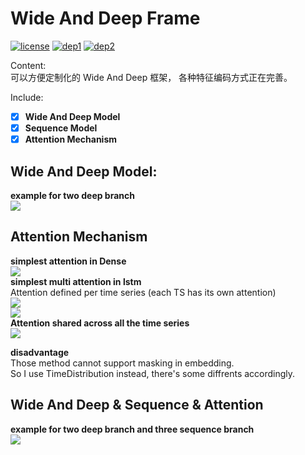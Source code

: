 # Wide And Deep Frame
[![license](https://img.shields.io/badge/License-Apache_2.0-brightgreen.svg)](https://github.com/Phynixknight/WideDeepSequenceAttentionFrame/LICENSE) [![dep1](https://img.shields.io/badge/Tensorflow-1.2+-blue.svg)](https://www.tensorflow.org/) [![dep2](https://img.shields.io/badge/Keras-2.0+-blue.svg)](https://keras.io/) 

Content:  
可以方便定制化的 Wide And Deep 框架， 各种特征编码方式正在完善。

Include:  
- [x] **Wide And Deep Model**
- [x] **Sequence Model**
- [x] **Attention Mechanism**

## Wide And Deep Model:  
**example for two deep branch**   
![](model_wide_and_deep.png)  

## Attention Mechanism 
**simplest attention in Dense**  
![](model_attention.png)  
**simplest multi attention in lstm**     
Attention defined per time series (each TS has its own attention)  
![](graph_multi_attention.png)  
![](model_wide_deep_sequence_nonmask_attention.png)  
**Attention shared across all the time series**  
![](graph_single_attention.png)  

**disadvantage**   
Those method cannot support masking in embedding.    
So I use TimeDistribution instead, there's some diffrents accordingly.  

## Wide And Deep & Sequence & Attention
**example for two deep branch and three sequence branch**  
![](model_wide_deep_sequence_attention.png)